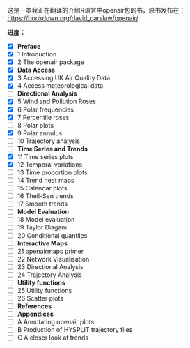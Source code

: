 这是一本我正在翻译的介绍R语言中openair包的书，原书发布在： https://bookdown.org/david_carslaw/openair/

**进度：**

- [x] **Preface**
- [x] 1  Introduction
- [x] 2  The openair package
- [x] **Data Access**
- [x] 3  Accessing UK Air Quality Data
- [x] 4  Access meteorological data
- [ ] **Directional Analysis**
- [x] 5  Wind and Pollution Roses
- [x] 6  Polar frequencies
- [x] 7  Percentile roses
- [ ] 8  Polar plots
- [x] 9  Polar annulus
- [ ] 10  Trajectory analysis
- [ ] **Time Series and Trends**
- [x] 11  Time series plots
- [x] 12  Temporal variations
- [ ] 13  Time proportion plots
- [ ] 14  Trend heat maps
- [ ] 15  Calendar plots
- [ ] 16  Theil-Sen trends
- [ ] 17  Smooth trends
- [ ] **Model Evaluation**
- [ ] 18  Model evaluation
- [ ] 19  Taylor Diagam
- [ ] 20  Conditional quantiles
- [ ] **Interactive Maps**
- [ ] 21  openairmaps primer
- [ ] 22  Network Visualisation
- [ ] 23  Directional Analysis
- [ ] 24  Trajectory Analysis
- [ ] **Utility functions**
- [ ] 25  Utility functions
- [ ] 26  Scatter plots
- [ ] **References**
- [ ] **Appendices**
- [ ] A  Annotating openair plots
- [ ] B  Production of HYSPLIT trajectory files
- [ ] C  A closer look at trends
